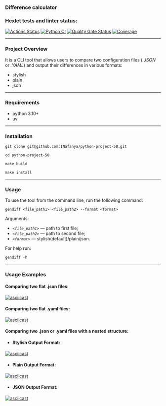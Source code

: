 ### Difference calculator

### Hexlet tests and linter status:
[![Actions Status](https://github.com/INafanya/python-project-50/actions/workflows/hexlet-check.yml/badge.svg)](https://github.com/INafanya/python-project-50/actions)
[![Python CI](https://github.com/INafanya/python-project-50/actions/workflows/pyci.yaml/badge.svg)](https://github.com/INafanya/python-project-50/actions/workflows/pyci.yaml)
[![Quality Gate Status](https://sonarcloud.io/api/project_badges/measure?project=INafanya_python-project-50&metric=alert_status)](https://sonarcloud.io/summary/new_code?id=INafanya_python-project-50)
[![Coverage](https://sonarcloud.io/api/project_badges/measure?project=INafanya_python-project-50&metric=coverage)](https://sonarcloud.io/summary/new_code?id=INafanya_python-project-50)

---

### **Project Overview**

It is a CLI tool that allows users to compare two configuration files (*.JSON* or *.YAML*) and output their differences in various formats:
- stylish
- plain
- json

---

### **Requirements**

- python 3.10+
- uv
  
---

### **Installation**

```
git clone git@github.com:INafanya/python-project-50.git
```
```
cd python-project-50
```
```
make build
```
```
make install
```

---

### **Usage**

To use the tool from the command line, run the following command:
```
gendiff <file_path1> <file_path2> --format <format>
```
Arguments:
- *```<file_path1>```* — path to first file;
- *```<file_path2>```* — path to second file;
- *```<format>```* — stylish(default)/plain/json.

For help run: 
```
gendiff -h
```

---

### **Usage Examples**

#### **Comparing two flat .json files:**

   [![asciicast](https://asciinema.org/a/0QB5LuDQVcOVcEL415QjyWt9y.svg)](https://asciinema.org/a/0QB5LuDQVcOVcEL415QjyWt9y)


#### **Comparing two flat .yaml files:**

   [![asciicast](https://asciinema.org/a/Dbz4vf54wk1B5l3kIfOzgTpvr.svg)](https://asciinema.org/a/Dbz4vf54wk1B5l3kIfOzgTpvr)


#### **Comparing two .json or .yaml files with a nested structure:**
   
   - #### Stylish Output Format:
   [![asciicast](https://asciinema.org/a/HYCVxIrPXzCie0ci2AYrlH5uw.svg)](https://asciinema.org/a/HYCVxIrPXzCie0ci2AYrlH5uw)

   
   - #### Plain Output Format:
   [![asciicast](https://asciinema.org/a/uGLyjP0B6awvEtPAXpPK3DDnS.svg)](https://asciinema.org/a/uGLyjP0B6awvEtPAXpPK3DDnS)

   
   - #### JSON Output Format:
   [![asciicast](https://asciinema.org/a/thuYXSGsxNlvoIoVvy15zVFRb.svg)](https://asciinema.org/a/thuYXSGsxNlvoIoVvy15zVFRb)
   
